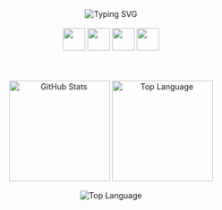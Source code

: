 
</samp>
</div>

<div align="center" width="100%">
  <img src="https://readme-typing-svg.demolab.com?font=Iosevka&color=f4cd7c&width=900&size=22&center=true&lines=I'm+from+Brazil;I'm+a+student+of+Software+engineering;I'm+also+a+Backend+Developer;Be+welcome!" alt="Typing SVG"/>
</div>
<div align="center" style="display: inline_block"><br>
  <a href="https://docs.oracle.com/en/java/"><img width="40" src="https://cdn.jsdelivr.net/gh/devicons/devicon@latest/icons/java/java-original.svg" /></a>
  <a href="https://docs.spring.io/spring-framework/reference/index.html"><img width="40" src="https://cdn.jsdelivr.net/gh/devicons/devicon@latest/icons/spring/spring-original.svg" /></a>
  <a href="https://learn.microsoft.com/en-us/dotnet/csharp/"><img width="40" src="https://cdn.jsdelivr.net/gh/devicons/devicon@latest/icons/csharp/csharp-original.svg" /></a>
  <a href="https://www.postgresql.org/docs/"><img width="40" src="https://cdn.jsdelivr.net/gh/devicons/devicon@latest/icons/postgresql/postgresql-original.svg" /></a>
</div>
<br>
 <br>
<br>
      
<div align="center">
  <img height=180 align="center" alt="GitHub Stats" src="https://github-readme-stats.vercel.app/api/?username=delsinx&show_icons=true&count_private=true&rank_icon=github&theme=ayu-mirage&font=Iosevka"/>
  <img height=180 align="center" alt="Top Language" src="https://github-readme-stats.vercel.app/api/top-langs/?username=delsinx&layout=compact&font=Iosevka&langs_count=16&theme=ayu-mirage"/>
  <br>
  <br>
  <img align="center" alt="Top Language" src="http://github-profile-summary-cards.vercel.app/api/cards/profile-details?username=delsinx&theme=ayu_mirage"/>
</div>




